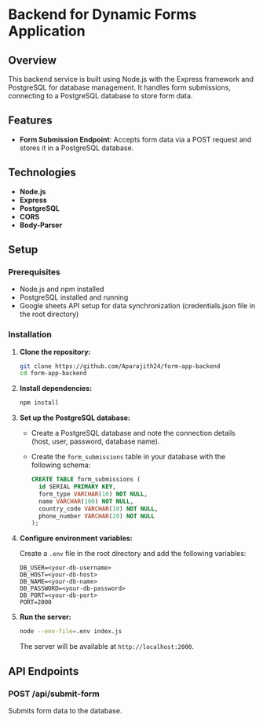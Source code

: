 # Backend for Dynamic Forms Application

## Overview

This backend service is built using Node.js with the Express framework and PostgreSQL for database management. It handles form submissions, connecting to a PostgreSQL database to store form data.

## Features

- **Form Submission Endpoint**: Accepts form data via a POST request and stores it in a PostgreSQL database.

## Technologies

- **Node.js**
- **Express**
- **PostgreSQL**
- **CORS**
- **Body-Parser**

## Setup

### Prerequisites

- Node.js and npm installed
- PostgreSQL installed and running
- Google sheets API setup for data synchronization (credentials.json file in the root directory)

### Installation

1. **Clone the repository:**

    ```bash
    git clone https://github.com/Aparajith24/form-app-backend
    cd form-app-backend
    ```

2. **Install dependencies:**

    ```bash
    npm install
    ```

3. **Set up the PostgreSQL database:**

    - Create a PostgreSQL database and note the connection details (host, user, password, database name).
    - Create the `form_submissions` table in your database with the following schema:

      ```sql
      CREATE TABLE form_submissions (
        id SERIAL PRIMARY KEY,
        form_type VARCHAR(10) NOT NULL,
        name VARCHAR(100) NOT NULL,
        country_code VARCHAR(10) NOT NULL,
        phone_number VARCHAR(20) NOT NULL
      );
      ```

4. **Configure environment variables:**

    Create a `.env` file in the root directory and add the following variables:

    ```env
    DB_USER=<your-db-username>
    DB_HOST=<your-db-host>
    DB_NAME=<your-db-name>
    DB_PASSWORD=<your-db-password>
    DB_PORT=<your-db-port>
    PORT=2000
    ```

5. **Run the server:**

    ```bash
    node --env-file=.env index.js
    ```

    The server will be available at `http://localhost:2000`.

## API Endpoints

### POST /api/submit-form

Submits form data to the database.
